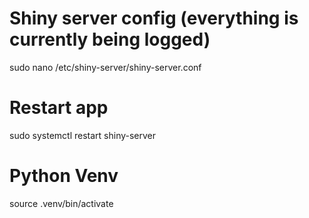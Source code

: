 # Shiny server config (everything is currently being logged)
sudo nano /etc/shiny-server/shiny-server.conf
# Restart app
sudo systemctl restart shiny-server
# Python Venv
source .venv/bin/activate
